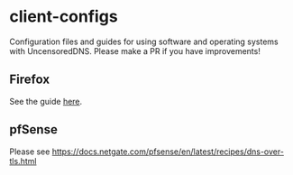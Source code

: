 # client-configs
Configuration files and guides for using software and operating systems with UncensoredDNS. Please make a PR if you have improvements!

## Firefox
See the guide [here](firefox.md).

## pfSense
Please see https://docs.netgate.com/pfsense/en/latest/recipes/dns-over-tls.html 
